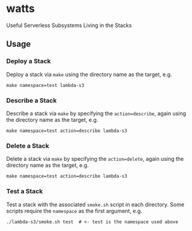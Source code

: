 # watts
Useful Serverless Subsystems Living in the Stacks

## Usage

### Deploy a Stack

Deploy a stack via `make` using the directory name as the target, e.g.

```
make namespace=test lambda-s3
```

### Describe a Stack

Describe a stack via `make` by specifying the `action=describe`, again using the directory name as the target, e.g.

```
make namespace=test action=describe lambda-s3
```

### Delete a Stack

Delete a stack via `make` by specifying the `action=delete`, again using the directory name as the target, e.g.

```
make namespace=test action=describe lambda-s3
```


### Test a Stack

Test a stack with the associated `smoke.sh` script in each directory. Some scripts require the `namespace` as the first argument, e.g.

```
./lambda-s3/smoke.sh test  # <- test is the namespace used above
```
